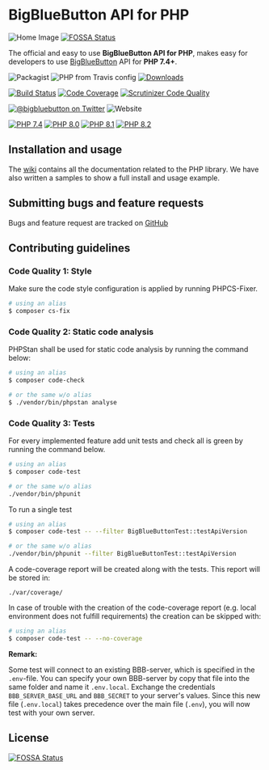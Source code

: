 # BigBlueButton API for PHP

![Home Image](https://raw.githubusercontent.com/wiki/bigbluebutton/bigbluebutton-api-php/images/header.png)
[![FOSSA Status](https://app.fossa.com/api/projects/git%2Bgithub.com%2Fbigbluebutton%2Fbigbluebutton-api-php.svg?type=shield)](https://app.fossa.com/projects/git%2Bgithub.com%2Fbigbluebutton%2Fbigbluebutton-api-php?ref=badge_shield)

The official and easy to use **BigBlueButton API for PHP**, makes easy for developers to use [BigBlueButton][bbb] API for **PHP 7.4+**.

![Packagist](https://img.shields.io/packagist/v/bigbluebutton/bigbluebutton-api-php.svg?label=release)
![PHP from Travis config](https://img.shields.io/travis/php-v/bigbluebutton/bigbluebutton-api-php.svg)
[![Downloads](https://img.shields.io/packagist/dt/bigbluebutton/bigbluebutton-api-php.svg?style=flat-square)](https://packagist.org/packages/bigbluebutton/bigbluebutton-api-php)

[![Build Status](https://scrutinizer-ci.com/g/bigbluebutton/bigbluebutton-api-php/badges/build.png?b=master)](https://scrutinizer-ci.com/g/bigbluebutton/bigbluebutton-api-php/build-status/master)
[![Code Coverage](https://scrutinizer-ci.com/g/bigbluebutton/bigbluebutton-api-php/badges/coverage.png?b=master)](https://scrutinizer-ci.com/g/bigbluebutton/bigbluebutton-api-php/?branch=master)
[![Scrutinizer Code Quality](https://scrutinizer-ci.com/g/bigbluebutton/bigbluebutton-api-php/badges/quality-score.png?b=master)](https://scrutinizer-ci.com/g/bigbluebutton/bigbluebutton-api-php/?branch=master)

[![@bigbluebutton on Twitter](https://img.shields.io/badge/twitter-%40bigbluebutton-blue.svg?style=flat)](https://twitter.com/bigbluebutton)
![Website](https://img.shields.io/website-up-down-green-red/http/bigbluebutton.org.svg?label=BigBlueButton.org)

[![PHP 7.4](https://img.shields.io/badge/php-7.4-f33.svg?style=flat-square)](https://www.php.net/supported-versions.php)
[![PHP 8.0](https://img.shields.io/badge/php-8.0-f93.svg?style=flat-square)](https://www.php.net/supported-versions.php)
[![PHP 8.1](https://img.shields.io/badge/php-8.1-9c9.svg?style=flat-square)](https://www.php.net/supported-versions.php)
[![PHP 8.2](https://img.shields.io/badge/php-8.2-9c9.svg?style=flat-square)](https://www.php.net/supported-versions.php)

## Installation and usage

The [wiki] contains all the documentation related to the PHP library. We have also written a samples to show a full
install and usage example.

## Submitting bugs and feature requests

Bugs and feature request are tracked on [GitHub](https://github.com/bigbluebutton/bigbluebutton-api-php/issues)

## Contributing guidelines
### Code Quality 1: Style

Make sure the code style configuration is applied by running PHPCS-Fixer.

```bash
# using an alias
$ composer cs-fix
```

### Code Quality 2: Static code analysis
PHPStan shall be used for static code analysis by running the command below:

```bash
# using an alias
$ composer code-check

# or the same w/o alias
$ ./vendor/bin/phpstan analyse
```

### Code Quality 3: Tests

For every implemented feature add unit tests and check all is green by running the command below.

```bash
# using an alias
$ composer code-test

# or the same w/o alias
./vendor/bin/phpunit
```

To run a single test

```bash
# using an alias
$ composer code-test -- --filter BigBlueButtonTest::testApiVersion

# or the same w/o alias
./vendor/bin/phpunit --filter BigBlueButtonTest::testApiVersion
```
A code-coverage report will be created along with the tests. This report will be stored in:
````
./var/coverage/
````
In case of trouble with the creation of the code-coverage report (e.g. local environment does not fulfill requirements) 
the creation can be skipped with:
```bash
# using an alias
$ composer code-test -- --no-coverage
```

**Remark:**

Some test will connect to an existing BBB-server, which is specified in the `.env`-file. You 
can specify your own BBB-server by copy that file into the same folder and name it `.env.local`.
Exchange the credentials `BBB_SERVER_BASE_URL` and `BBB_SECRET` to your server's values.
Since this new file (`.env.local`) takes precedence over the main file (`.env`), you will now test 
with your own server.

[bbb]: http://bigbluebutton.org
[composer]: https://getcomposer.org
[INSTALL]: samples/README.md
[wiki]: https://github.com/bigbluebutton/bigbluebutton-api-php/wiki

## License
[![FOSSA Status](https://app.fossa.com/api/projects/git%2Bgithub.com%2Fbigbluebutton%2Fbigbluebutton-api-php.svg?type=large)](https://app.fossa.com/projects/git%2Bgithub.com%2Fbigbluebutton%2Fbigbluebutton-api-php?ref=badge_large)